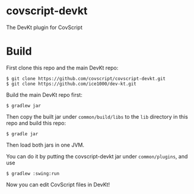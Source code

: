# covscript-devkt

The DevKt plugin for CovScript

# Build

First clone this repo and the main DevKt repo:

```
$ git clone https://github.com/covscript/covscript-devkt.git
$ git clone https://github.com/ice1000/dev-kt.git
```

Build the main DevKt repo first:

```
$ gradlew jar
```

Then copy the built jar under `common/build/libs` to the `lib` directory in this repo and build this repo:

```
$ gradle jar
```

Then load both jars in one JVM.

You can do it by putting the covscript-devkt jar under `common/plugins`, and use

```
$ gradlew :swing:run
```

Now you can edit CovScript files in DevKt!
